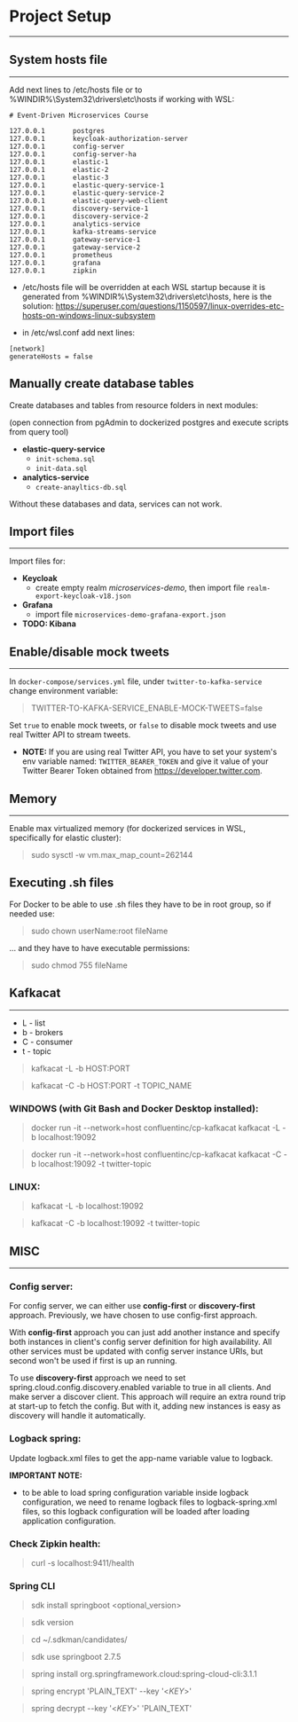 # Project Setup

---


## System hosts file

---

Add next lines to /etc/hosts file or to %WINDIR%\System32\drivers\etc\hosts if working with WSL:

```
# Event-Driven Microservices Course

127.0.0.1       postgres
127.0.0.1       keycloak-authorization-server
127.0.0.1       config-server
127.0.0.1       config-server-ha
127.0.0.1       elastic-1
127.0.0.1       elastic-2
127.0.0.1       elastic-3
127.0.0.1       elastic-query-service-1
127.0.0.1       elastic-query-service-2
127.0.0.1       elastic-query-web-client
127.0.0.1       discovery-service-1
127.0.0.1       discovery-service-2
127.0.0.1       analytics-service
127.0.0.1       kafka-streams-service
127.0.0.1       gateway-service-1
127.0.0.1       gateway-service-2
127.0.0.1       prometheus
127.0.0.1       grafana
127.0.0.1       zipkin
```

- /etc/hosts file will be overridden at each WSL startup because it is generated from %WINDIR%\System32\drivers\etc\hosts, here is the solution: https://superuser.com/questions/1150597/linux-overrides-etc-hosts-on-windows-linux-subsystem

- in /etc/wsl.conf add next lines:

```
[network]
generateHosts = false
```

## Manually create database tables

Create databases and tables from resource folders in next modules:

(open connection from pgAdmin to dockerized postgres and execute scripts from query tool)

- **elastic-query-service**
  - ```init-schema.sql```
  - ```init-data.sql```
- **analytics-service**
  - ```create-anayltics-db.sql```

Without these databases and data, services can not work.

## Import files

---

Import files for:

- **Keycloak**
  - create empty realm *microservices-demo*, then import file ```realm-export-keycloak-v18.json```
- **Grafana**
  - import file ```microservices-demo-grafana-export.json```
- **TODO: Kibana**

## Enable/disable mock tweets

---

In ```docker-compose/services.yml``` file, under ```twitter-to-kafka-service``` change environment variable:

> TWITTER-TO-KAFKA-SERVICE_ENABLE-MOCK-TWEETS=false

Set ```true``` to enable mock tweets, or ```false``` to disable mock tweets and use real Twitter API to stream tweets.

- **NOTE:** If you are using real Twitter API, you have to set your system's env variable named: ```TWITTER_BEARER_TOKEN``` and give it value of your Twitter Bearer Token obtained from https://developer.twitter.com.

## Memory

---

Enable max virtualized memory (for dockerized services in WSL, specifically for elastic cluster):

> sudo sysctl -w vm.max_map_count=262144

## Executing .sh files

For Docker to be able to use .sh files they have to be in root group, so if needed use:

> sudo chown userName:root fileName

... and they have to have executable permissions:

> sudo chmod 755 fileName

## Kafkacat

---

- L - list
- b	- brokers
- C	- consumer
- t	- topic

> kafkacat -L -b HOST:PORT

> kafkacat -C -b HOST:PORT -t TOPIC_NAME


### WINDOWS (with Git Bash and Docker Desktop installed):

> docker run -it --network=host confluentinc/cp-kafkacat kafkacat -L -b localhost:19092

> docker run -it --network=host confluentinc/cp-kafkacat kafkacat -C -b localhost:19092 -t twitter-topic

### LINUX:

> kafkacat -L -b localhost:19092

> kafkacat -C -b localhost:19092 -t twitter-topic

## MISC

---

### Config server:

For config server, we can either use **config-first** or **discovery-first** approach.
Previously, we have chosen to use config-first approach.

With **config-first** approach you can just add another instance and specify both instances in client's config server definition for high availability.
All other services must be updated with config server instance URIs, but second won't be used if first is up an running.

To use **discovery-first** approach we need to set spring.cloud.config.discovery.enabled variable to true in all clients. And make server a discover client.
This approach will require an extra round trip at start-up to fetch the config. But with it, adding new instances is easy as discovery will handle it automatically.

### Logback spring:

Update logback.xml files to get the app-name variable value to logback.

**IMPORTANT NOTE:**
- to be able to load spring configuration variable inside logback configuration, we need to rename logback files to logback-spring.xml files, so this logback configuration will be loaded after loading application configuration.

### Check Zipkin health:

> curl -s localhost:9411/health

### Spring CLI

> sdk install springboot <optional_version>

> sdk version

> cd ~/.sdkman/candidates/

> sdk use springboot 2.7.5

> spring install org.springframework.cloud:spring-cloud-cli:3.1.1

> spring encrypt 'PLAIN_TEXT' --key '<_KEY_>'

> spring decrypt --key '<_KEY_>' 'PLAIN_TEXT'
